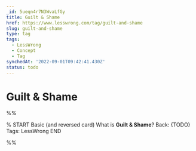 ```yaml
---
_id: 5ueqn4r7N3WvaLfGy
title: Guilt & Shame
href: https://www.lesswrong.com/tag/guilt-and-shame
slug: guilt-and-shame
type: tag
tags:
  - LessWrong
  - Concept
  - Tag
synchedAt: '2022-09-01T09:42:41.430Z'
status: todo
---
```


# Guilt & Shame


%%

% START
Basic (and reversed card)
What is **Guilt & Shame**?
Back: {TODO}
Tags: LessWrong
END
<!--ID: 1663157000257-->


%%
	
